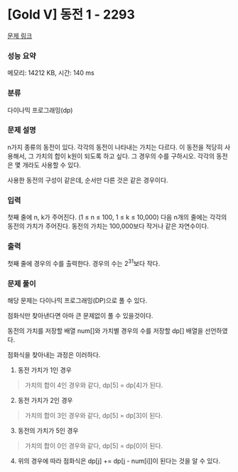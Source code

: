 # [Gold V] 동전 1 - 2293 

[문제 링크](https://www.acmicpc.net/problem/2293) 

### 성능 요약

메모리: 14212 KB, 시간: 140 ms

### 분류

다이나믹 프로그래밍(dp)

### 문제 설명

<p>n가지 종류의 동전이 있다. 각각의 동전이 나타내는 가치는 다르다. 이 동전을 적당히 사용해서, 그 가치의 합이 k원이 되도록 하고 싶다. 그 경우의 수를 구하시오. 각각의 동전은 몇 개라도 사용할 수 있다.</p>

<p>사용한 동전의 구성이 같은데, 순서만 다른 것은 같은 경우이다.</p>

### 입력 

 <p>첫째 줄에 n, k가 주어진다. (1 ≤ n ≤ 100, 1 ≤ k ≤ 10,000) 다음 n개의 줄에는 각각의 동전의 가치가 주어진다. 동전의 가치는 100,000보다 작거나 같은 자연수이다.</p>

### 출력 

 <p>첫째 줄에 경우의 수를 출력한다. 경우의 수는 2<sup>31</sup>보다 작다.</p>

### 문제 풀이

해당 문제는 다이나믹 프로그래밍(DP)으로 풀 수 있다.

점화식만 찾아낸다면 아마 큰 문제없이 풀 수 있을것이다.

동전의 가치를 저장할 배열 num[]와 가치별 경우의 수를 저장할 dp[] 배열을 선언하였다.

점화식을 찾아내는 과정은 이러하다.

1. 동전 가치가 1인 경우
> 가치의 합이 4인 경우와 같다, dp[5] = dp[4]가 된다.

2. 동전 가치가 2인 경우
> 가치의 합이 3인 경우와 같다, dp[5] = dp[3]이 된다.

3. 동전의 가치가 5인 경우
> 가치의 합이 0인 경우와 같다, dp[5] = dp[0]이 된다.

4. 위의 경우에 따라 점화식은 dp[j] += dp[j - num[i]]이 된다는 것을 알 수 있다.
